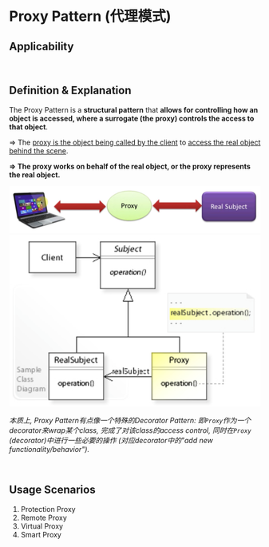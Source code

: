 # Proxy Pattern (代理模式)

## Applicability

<br>

## Definition & Explanation

The Proxy Pattern is a **structural pattern** that **allows for controlling how an object is accessed, where a surrogate (the proxy) controls the access to that object**.

=> The <u>proxy is the object being called by the client</u> to <u>access the real object behind the scene</u>.

**=> The proxy works on behalf of the real object, or the proxy represents the real object.**

<img src="https://github.com/Ziang-Lu/Design-Patterns/blob/master/3-Structural%20Patterns/4-Proxy%20Pattern/proxy_pattern_illustration.png?raw=true">

<img src="https://github.com/Ziang-Lu/Design-Patterns/blob/master/3-Structural%20Patterns/4-Proxy%20Pattern/proxy_pattern.png?raw=true">

*本质上, Proxy Pattern有点像一个特殊的Decorator Pattern: 即`Proxy`作为一个decorator来wrap某个class, 完成了对该class的access control, 同时在`Proxy` (decorator)中进行一些必要的操作 (对应decorator中的"add new functionality/behavior").*

<br>

## Usage Scenarios

1. Protection Proxy
2. Remote Proxy
3. Virtual Proxy
4. Smart Proxy

<br>